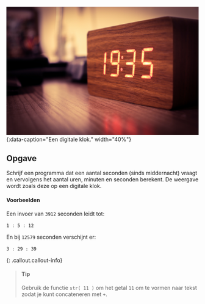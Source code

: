 
![Een digitale klok.](media/clock.jpg "Foto door Lucas Santos op Unsplash."){:data-caption="Een digitale klok." width="40%"}

## Opgave
Schrijf een programma dat een aantal seconden (sinds middernacht) vraagt en vervolgens het aantal uren, minuten en seconden berekent. De weergave wordt zoals deze op een digitale klok.

#### Voorbeelden
Een invoer van `3912` seconden leidt tot:
```
1 : 5 : 12
```

En bij `12579` seconden verschijnt er:
```
3 : 29 : 39
```
{: .callout.callout-info}
>#### Tip
> Gebruik de functie `str( 11 )` om het getal `11` om te vormen naar tekst zodat je kunt concateneren met `+`.

